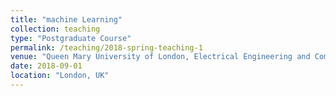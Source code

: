 ```yaml
---
title: "machine Learning"
collection: teaching
type: "Postgraduate Course"
permalink: /teaching/2018-spring-teaching-1
venue: "Queen Mary University of London, Electrical Engineering and Computer Science"
date: 2018-09-01
location: "London, UK"
---
```




